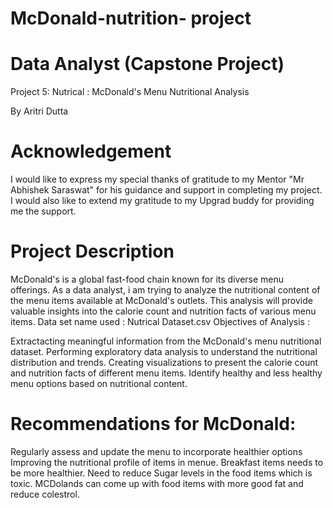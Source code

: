 # McDonald-nutrition- project

# Data Analyst (Capstone Project)

Project 5: Nutrical : McDonald's Menu Nutritional Analysis

By Aritri Dutta

# Acknowledgement

I would like to express my special thanks of gratitude to my Mentor "Mr Abhishek Saraswat" for his  guidance and support in completing my project. I would also like to extend my gratitude to  my Upgrad buddy for providing me the support.

# Project Description

McDonald's is a global fast-food chain known for its diverse menu offerings. As a data analyst, i am trying to analyze the nutritional content of the menu items available at McDonald's outlets. This analysis will provide valuable insights into the calorie count and nutrition facts of various menu items.
Data set name used : Nutrical Dataset.csv
Objectives of Analysis :

Extractacting meaningful information from the McDonald's menu nutritional dataset.
Performing exploratory data analysis to understand the nutritional distribution and trends.
Creating visualizations to present the calorie count and nutrition facts of different menu items.
Identify healthy and less healthy menu options based on nutritional content.

# Recommendations for McDonald:

Regularly assess and update the menu to incorporate healthier options
Improving the nutritional profile of items in menue.
Breakfast items needs to be more healthier.
Need to reduce Sugar levels in the food items which is toxic.
MCDolands can come up with food items with more good fat and reduce colestrol.
